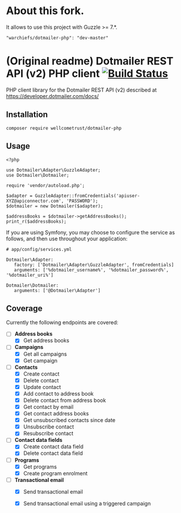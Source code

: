 # About this fork. 
It allows to use this project with Guzzle >= 7.*. 

`"warchiefs/dotmailer-php": "dev-master"`


# (Original readme) Dotmailer REST API (v2) PHP client [![Build Status](https://travis-ci.org/wellcometrust/dotmailer-php.svg?branch=master)](https://travis-ci.org/wellcometrust/dotmailer-php)

PHP client library for the Dotmailer REST API (v2) described at https://developer.dotmailer.com/docs/

Installation
---
`composer require wellcometrust/dotmailer-php`

Usage
---
```
<?php

use Dotmailer\Adapter\GuzzleAdapter;
use Dotmailer\Dotmailer;

require 'vendor/autoload.php';

$adapter = GuzzleAdapter::fromCredentials('apiuser-XYZ@apiconnector.com', 'PASSWORD');
$dotmailer = new Dotmailer($adapter);

$addressBooks = $dotmailer->getAddressBooks();
print_r($addressBooks);
```

If you are using Symfony, you may choose to configure the service as follows, and then use throughout your application:
```
# app/config/services.yml

Dotmailer\Adapter:
   factory: ['Dotmailer\Adapter\GuzzleAdapter', fromCredentials]
   arguments: ['%dotmailer_username%', '%dotmailer_password%', '%dotmailer_uri%']

Dotmailer\Dotmailer:
   arguments: ['@Dotmailer\Adapter']
```

Coverage
---
Currently the following endpoints are covered:

- [ ] **Address books**
    - [x] Get address books
- [ ] **Campaigns**
    - [x] Get all campaigns
    - [x] Get campaign
- [ ] **Contacts**
    - [x] Create contact
    - [x] Delete contact
    - [x] Update contact
    - [x] Add contact to address book
    - [x] Delete contact from address book
    - [x] Get contact by email
    - [x] Get contact address books
    - [x] Get unsubscribed contacts since date
    - [x] Unsubscribe contact
    - [x] Resubscribe contact
- [ ] **Contact data fields**
    - [x] Create contact data field
    - [x] Delete contact data field
- [ ] **Programs**
    - [x] Get programs
    - [x] Create program enrolment
- [ ] **Transactional email**
    - [x] Send transactional email
    - [x] Send transactional email using a triggered campaign



